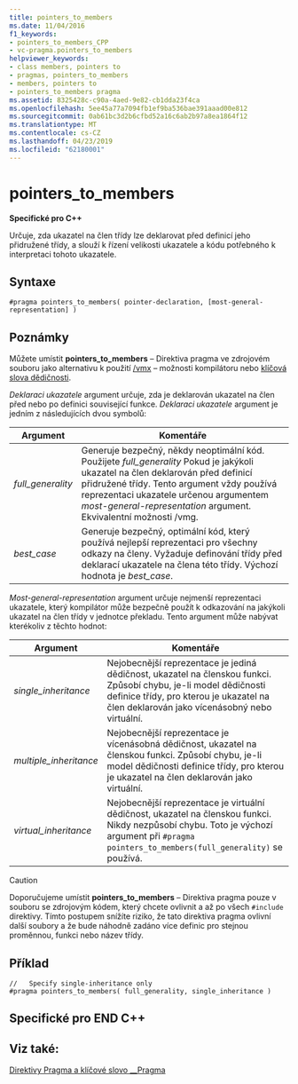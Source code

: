 ```yaml
---
title: pointers_to_members
ms.date: 11/04/2016
f1_keywords:
- pointers_to_members_CPP
- vc-pragma.pointers_to_members
helpviewer_keywords:
- class members, pointers to
- pragmas, pointers_to_members
- members, pointers to
- pointers_to_members pragma
ms.assetid: 8325428c-c90a-4aed-9e82-cb1dda23f4ca
ms.openlocfilehash: 5ee45a77a7094fb1ef9ba536bae391aaad00e812
ms.sourcegitcommit: 0ab61bc3d2b6cfbd52a16c6ab2b97a8ea1864f12
ms.translationtype: MT
ms.contentlocale: cs-CZ
ms.lasthandoff: 04/23/2019
ms.locfileid: "62180001"
---
```

# <a name="pointerstomembers"></a>pointers_to_members

**Specifické pro C++**

Určuje, zda ukazatel na člen třídy lze deklarovat před definicí jeho přidružené třídy, a slouží k řízení velikosti ukazatele a kódu potřebného k interpretaci tohoto ukazatele.

## <a name="syntax"></a>Syntaxe

```
#pragma pointers_to_members( pointer-declaration, [most-general-representation] )
```

## <a name="remarks"></a>Poznámky

Můžete umístit **pointers_to_members** – Direktiva pragma ve zdrojovém souboru jako alternativu k použití [/vmx](../build/reference/vmb-vmg-representation-method.md) – možnosti kompilátoru nebo [klíčová slova dědičnosti](../cpp/inheritance-keywords.md).

*Deklaraci ukazatele* argument určuje, zda je deklarován ukazatel na člen před nebo po definici související funkce. *Deklaraci ukazatele* argument je jedním z následujících dvou symbolů:

|Argument|Komentáře|
|--------------|--------------|
|*full_generality*|Generuje bezpečný, někdy neoptimální kód. Použijete *full_generality* Pokud je jakýkoli ukazatel na člen deklarován před definicí přidružené třídy. Tento argument vždy používá reprezentaci ukazatele určenou argumentem *most-general-representation* argument. Ekvivalentní možnosti /vmg.|
|*best_case*|Generuje bezpečný, optimální kód, který používá nejlepší reprezentaci pro všechny odkazy na členy. Vyžaduje definování třídy před deklarací ukazatele na člena této třídy. Výchozí hodnota je *best_case*.|

*Most-general-representation* argument určuje nejmenší reprezentaci ukazatele, který kompilátor může bezpečně použít k odkazování na jakýkoli ukazatel na člen třídy v jednotce překladu. Tento argument může nabývat kterékoliv z těchto hodnot:

|Argument|Komentáře|
|--------------|--------------|
|*single_inheritance*|Nejobecnější reprezentace je jediná dědičnost, ukazatel na členskou funkci. Způsobí chybu, je-li model dědičnosti definice třídy, pro kterou je ukazatel na člen deklarován jako vícenásobný nebo virtuální.|
|*multiple_inheritance*|Nejobecnější reprezentace je vícenásobná dědičnost, ukazatel na členskou funkci. Způsobí chybu, je-li model dědičnosti definice třídy, pro kterou je ukazatel na člen deklarován jako virtuální.|
|*virtual_inheritance*|Nejobecnější reprezentace je virtuální dědičnost, ukazatel na členskou funkci. Nikdy nezpůsobí chybu. Toto je výchozí argument při `#pragma pointers_to_members(full_generality)` se používá.|

> [!CAUTION]
> Doporučujeme umístit **pointers_to_members** – Direktiva pragma pouze v souboru se zdrojovým kódem, který chcete ovlivnit a až po všech `#include` direktivy. Tímto postupem snížíte riziko, že tato direktiva pragma ovlivní další soubory a že bude náhodně zadáno více definic pro stejnou proměnnou, funkci nebo název třídy.

## <a name="example"></a>Příklad

```
//   Specify single-inheritance only
#pragma pointers_to_members( full_generality, single_inheritance )
```

## <a name="end-c-specific"></a>Specifické pro END C++

## <a name="see-also"></a>Viz také:

[Direktivy Pragma a klíčové slovo __Pragma](../preprocessor/pragma-directives-and-the-pragma-keyword.md)